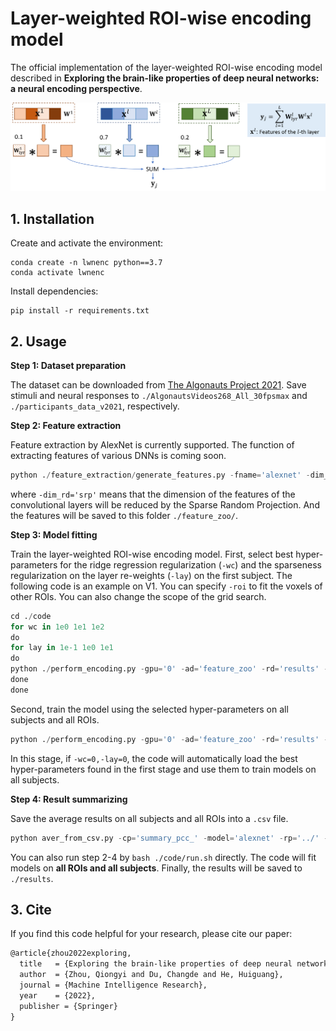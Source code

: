<!--
 * @Author: zhouqy
 * @Date: 2022-06-04 11:40:49
 * @LastEditors: zhouqy
 * @LastEditTime: 2022-07-11 23:43:26
 * @Description:  
-->
# Layer-weighted ROI-wise encoding model

The official implementation of the layer-weighted ROI-wise encoding model described in **Exploring the brain-like properties of deep neural networks: a neural encoding perspective**.

![Diagram](./figure/diagram.png)

## 1. Installation
Create and activate the environment:
```shell
conda create -n lwnenc python==3.7
conda activate lwnenc
```
Install dependencies:
```shell
pip install -r requirements.txt
```

## 2. Usage
**Step 1: Dataset preparation**

The dataset can be downloaded from [The Algonauts Project 2021](http://algonauts.csail.mit.edu/challenge.html). Save stimuli and neural responses to ```./AlgonautsVideos268_All_30fpsmax``` and ```./participants_data_v2021```, respectively.


**Step 2: Feature extraction** 

Feature extraction by AlexNet is currently supported. The function of extracting features of various DNNs is coming soon.
```python
python ./feature_extraction/generate_features.py -fname='alexnet' -dim_rd='srp' -ad='feature_zoo' -gpu='0' -rp='./'
```
where ```-dim_rd='srp'``` means that the dimension of the features of the convolutional layers will be reduced by the Sparse Random Projection. And the features will be saved to this folder ```./feature_zoo/```.

**Step 3: Model fitting**

Train the layer-weighted ROI-wise encoding model. First, select best hyper-parameters for the ridge regression regularization (```-wc```) and the sparseness regularization on the layer re-weights (```-lay```) on the first subject. 
The following code is an example on V1. You can specify ```-roi``` to fit the voxels of other ROIs. You can also change the scope of the grid search.
```python
cd ./code
for wc in 1e0 1e1 1e2
do
for lay in 1e-1 1e0 1e1
do
python ./perform_encoding.py -gpu='0' -ad='feature_zoo' -rd='results' -rp='../' -dim_rd='srp' -e=500 -roi='V1' -sub=1 -m='hyper_tune' -model='alexnet' -wc=$wc -lay=$lay -fn=2 -pat=30 -delta=1e-3 -mtc='pcc' -cp='summary_pcc_'
done
done
```

Second, train the model using the selected hyper-parameters on all subjects and all ROIs.
```python
python ./perform_encoding.py -gpu='0' -ad='feature_zoo' -rd='results' -rp='../' -dim_rd='srp' -e=500 -roi='V1' -sub=10 -m='train' -model='alexnet' -wc=0 -lay=0 -fn=2 -pat=30 -delta=1e-3 -mtc='pcc' -cp='summary_pcc_'
```
In this stage, if ```-wc=0,-lay=0```, the code will automatically load the best hyper-parameters found in the first stage and use them to train models on all subjects. 

**Step 4: Result summarizing**

Save the average results on all subjects and all ROIs into a ```.csv``` file.
```python
python aver_from_csv.py -cp='summary_pcc_' -model='alexnet' -rp='../' -dim_rd='srp' -rd='results'
```

You can also run step 2-4 by ```bash ./code/run.sh``` directly. The code will fit models on **all ROIs and all subjects**. Finally, the results will be saved to ```./results```.

## 3. Cite
If you find this code helpful for your research, please cite our paper:
```tex
@article{zhou2022exploring,
  title   = {Exploring the brain-like properties of deep neural networks: A neural encoding perspective},
  author  = {Zhou, Qiongyi and Du, Changde and He, Huiguang},
  journal = {Machine Intelligence Research},
  year    = {2022},
  publisher = {Springer}
}
```